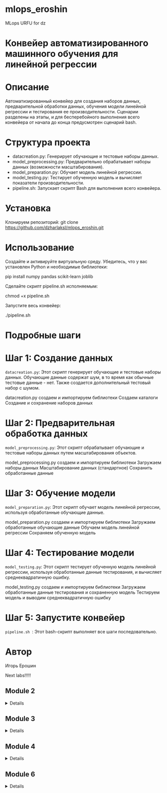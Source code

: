 # mlops_eroshin
 MLops URFU for dz

# Конвейер автоматизированного машинного обучения для линейной регрессии

# Описание

Автоматизированный конвейер для создания наборов данных, предварительной обработки данных, обучения модели линейной регрессии и тестирования ее производительности. Сценарии разделены на этапы, и для бесперебойного выполнения всего конвейера от начала до конца предусмотрен сценарий bash.

# Структура проекта

- datacreation.py: Генерирует обучающие и тестовые наборы данных.
- model_preprocessing.py: Предварительно обрабатывает наборы данных (возможности масштабирования).
- model_preparation.py: Обучает модель линейной регрессии.
- model_testing.py: Тестирует обученную модель и вычисляет показатели производительности.
- pipeline.sh: Запускает скрипт Bash для выполнения всего конвейера.

# Установка

Клонируем репозиторий:
git clone https://github.com/dzharlaksl/mlops_eroshin.git

# Использование

Создайте и активируйте виртуальную среду.
Убедитесь, что у вас установлен Python и необходимые библиотеки:

pip install numpy pandas scikit-learn joblib

Сделайте скрипт pipeline.sh исполняемым:

chmod +x pipeline.sh

Запустите весь конвейер:

./pipeline.sh

# Подробные шаги

# Шаг 1: Создание данных

`datacreation.py`: Этот скрипт генерирует обучающие и тестовые наборы данных. Обучающие данные содержат шум, в то время как обычные тестовые данные - нет. Также создается дополнительный тестовый набор с шумом.

datacreation.py создаем и импортируем библиотеки
Создаем каталоги
Создание и сохранение наборов данных

# Шаг 2: Предварительная обработка данных

`model_preprocessing.py`: Этот скрипт обрабатывает обучающие и тестовые наборы данных путем масштабирования объектов.

model_preprocessing.py создаем и импортируем библиотеки
Загружаем наборы данных
Масштабирование данных (стандартное)
Сохранить обработанные данные

# Шаг 3: Обучение модели

`model_preparation.py`: Этот скрипт обучает модель линейной регрессии, используя обработанные обучающие данные.

model_preparation.py создаем и импортируем библиотеки
Загружаем обработанные обучающие данные
Обучаем модель линейной регрессии
Сохраняем обученную модель

# Шаг 4: Тестирование модели

`model_testing.py`: Этот скрипт тестирует обученную модель линейной регрессии, используя обработанные данные тестирования, и вычисляет среднеквадратичную ошибку.

model_testing.py создаем и импортируем библиотеки
Загружаем обработанные данные тестирования и сохраненную модель
Тестируем модель и выводим среднеквадратичную ошибку

# Шаг 5: Запустите конвейер

`pipeline.sh `: Этот bash-скрипт выполняет все шаги последовательно.

# Автор
Игорь Ерошин



Next labs!!!!!

## Module 2
<details>

* Вам нужно разработать собственный конвейер автоматизации для проекта машинного обучения. Для этого вам понадобится виртуальная машина с установленным Jenkins, python и необходимыми библиотеками. В ходе выполнения практического задания вам необходимо автоматизировать сбор данных, подготовку датасета, обучение модели и работу модели.
* Разработанный конвеер требуется выгрузить в файл. Так же все скрипты (этапы конвеера требуется сохранить)
* Все файлы необходимо разместить в подкаталоге lab2 корневого каталога
Этапы задания

1. Развернуть сервер с Jenkins, установить необходимое программное обеспечение для работы над созданием модели машинного обучения.
2. Выбрать способ получения данных (скачать из github, из Интернета, wget, SQL запрос, …).
3. Провести обработку данных, выделить важные признаки, сформировать датасеты для тренировки и тестирования модели, сохранить.
4. Создать и обучить на тренировочном датасете модель машинного обучения, сохранить в pickle или аналогичном формате.
5. Загрузить сохраненную модель на предыдущем этапе и проанализировать ее качество на тестовых данных. 
6. Реализовать задания и конвеер. Связать конвеер с системой контроля версий. Сохранить конвеер.

</details>

## Module 3
<details>

В практическом задание по модулю вам необходимо применить полученные знания по работе с docker (и docker-compose). Вам необходимо использовать полученные ранее знания по созданию микросервисов. В этом задании необходимо развернуть микросервис в контейнере докер. Например, это может быть модель машинного обучения, принимающая запрос по API и возвращающая ответ. Вариантом может быть реализация приложения на основе streamlit (https://github.com/korelin/streamlit_demo_app).
Результаты работы над этой работой стоит поместить в подкаталог lab3 вашего корневого каталога репозитория.
Что необходимо выполнить:
* Подготовить python код для модели и микросервиса
* Создать Docker file
* Создать docker образ
* Запустить docker контейнер и проверить его работу

Дополнительными плюсами будут:
1. Использование docker-compose
2. Автоматизация сборки образа привязка имени тэга к версии сборки (sha-коммита, имя ветки)
3. Деплой (загрузка) образа в хранилище артефактов например dockerhub

</details>

## Module 4
<details>

В практическом задании данного модуля вам необходимо продемонстрировать навыки практического использования утилиты dvc для работы с данными. В результате выполнения этих заданий вы выполните все основные операции с dvc и закрепите полученные теоретические знания практическими действиями.

Этапы задания:

1. Создайте папку lab4 в корне проекта.
2. Установите git и dvc. Настройте папку проекта для работы с git и dvc.
3. Настройте удаленное хранилище файлов, например на Google Disk или S3.
4. Создайте датасет, например, о пассажирах “Титаника” catboost.titanic().
5. Модифицируйте датасет, в котором содержится информация о классе (“Pclass”),  поле (“Sex”) и возрасте (“Age”) пассажира. Сделайте коммит в git и push в dvc.
6. Создайте новую версию датасета, в котором пропущенные (nan) значения в поле “Age” будут заполнены средним значением. Сделайте коммит в git и push в dvc.
7. Создайте новый признак с использованием one-hot-encoding для строкового признака “Пол” (“Sex”). Сделайте коммит в git и push в dvc.
8. Выполните переключение между всеми созданными версиями датасета.

При правильном выполнении задания и вас появится git репозиторий с опубликованной метаинформацией и папка на Google Disk, в которой хранятся различные версии датасетов.
Вам необходимо подготовить отчет в тех функциональностях которые вы настроили. Дополнительно можно настроить DAG, запуск и версионирование экспериментов, например, с использованием Hydra.

В постановке задачи используется датасет из конкурса “Titanic Disaster”, однако вы можете использовать свои наборы данных, в этом случае в п.п.4-8 необходимо использовать информацию и признаки из вашего датасета.

</details>

## Module 6
<details>

### Тестирование качества работы моделей машинного обучения
Цель задания: применить средства автоматизации тестирования python для автоматического тестирования качества работы модели машинного обучения на различных датасетах. Результаты размещаются в каталоге lab5.

Этапы задания:  
1. Создать три датасета с «качественными» данными, на которых можно обучить простую модель линейной регрессии, например

![image clean data](./lab5/clean_data.png)

2. На одном из этих датасетов обучить модель линейной регрессии
3. Создать датасет с шумом в данных, например

![image clean data](./lab5/noised_data.png)

4. Провести тестирование работы модели на разных датасетах с использованием pytest, анализируя качество предсказания, обнаружить проблему на датасете с шумами.

Критерии: данное задание необходимо полностью выполнить в виде jupyter ноутбука и предоставить его на проверку.

Подсказка: вы можете записать содержимое ячейки jupyter ноутбука в отдельный файл с помощью команды

```%%writefile”имя файла”```

А также можете выполнить любую linux команду прямо из ячейки jupyter ноутбука, с помощью синтаксиса

```! “имя команды”```

</details>